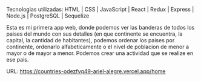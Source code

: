 Tecnologias utilizadas: HTML | CSS | JavaScript | React | Redux | Express | Node.js | PostgreSQL | Sequelize 

Esta es mi primera app web, donde podemos ver las banderas de todos los paises del mundo con sus detalles (en que continente se encuentra, la capital, la cantidad de habitantes), podemos ordenar los paises por continente, ordenarlo alfabeticamente o el nivel de poblacion de menor a mayor o de mayor a menor. Podemos crear una actividad que se realize en ese pais.

URL: https://countries-odezfvq49-ariel-alegre.vercel.app/home

